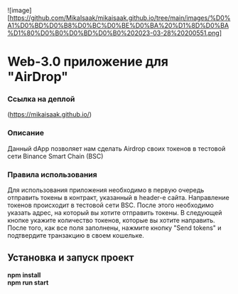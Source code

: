 ![image][https://github.com/MikaIsaak/mikaisaak.github.io/tree/main/images/%D0%A1%D0%BD%D0%B8%D0%BC%D0%BE%D0%BA%20%D1%8D%D0%BA%D1%80%D0%B0%D0%BD%D0%B0%202023-03-28%20200551.png]
# Web-3.0 приложение для "AirDrop"

### Ссылка на деплой 

(https://mikaisaak.github.io/)

### Описание

Данный dApp позволяет нам сделать Airdrop своих токенов в тестовой сети Binance Smart Chain (BSC)

### Правила использования
Для использования приложения необходимо в первую очередь отправить токены в контракт, указанный в header-е сайта. Направление токенов происходит в тестовой сети BSC.
После этого необходимо указать адрес, на который вы хотите отправить токены. В следующей кнопке укажите количество токенов, которые вы хотите направить.
После того, как все поля заполнены, нажмите кнопку "Send tokens" и подтвердите транзакцию в своем кошельке.



## Установка и запуск проект

<b>npm install</br>
<b>npm run start</br>

